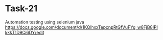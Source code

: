 # Task-21
Automation testing using selenium java
<https://docs.google.com/document/d/1KQIhxxTepcnpRtGfVuFYg_w8FjB8IPIkkkT1D9Ci6DY/edit>
